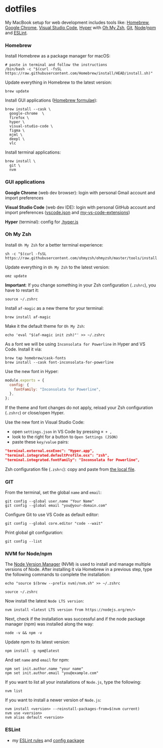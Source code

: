 # dotfiles

My MacBook setup for web development includes tools like: [Homebrew](https://brew.sh), [Google Chrome](https://www.google.com/chrome), [Visual Studio Code](https://code.visualstudio.com), [Hyper](https://hyper.is) with [Oh My Zsh](https://ohmyz.sh), [Git](https://git-scm.com), [Node](https://nodejs.org)/[npm](https://www.npmjs.com) and [ESLint](https://eslint.org).

### Homebrew

Install Homebrew as a package manager for macOS:

```shell
# paste in terminal and follow the instructions
/bin/bash -c "$(curl -fsSL https://raw.githubusercontent.com/Homebrew/install/HEAD/install.sh)"
```

Update everything in Homebrew to the latest version:

```shell
brew update
```

Install GUI applications ([Homebrew formulae](https://formulae.brew.sh)):

```shell
brew install --cask \
  google-chrome  \
  firefox \
  hyper \
  visual-studio-code \
  figma \
  mjml \
  deepl \
  vlc
```

Install terminal applications:

```shell
brew install \
  git \
  nvm
```

### GUI applications

**Google Chrome** (web dev browser): login with personal Gmail account and import preferences

**Visual Studio Code** (web dev IDE): login with personal GitHub account and import preferences ([vscode.json](vscode.json) and [my-vs-code-extensions](my-vs-code-extensions.md))

**Hyper** (terminal): config for [.hyper.js](.hyper.js)

### Oh My Zsh

Install `Oh My Zsh` for a better terminal experience:

```shell
sh -c "$(curl -fsSL https://raw.githubusercontent.com/ohmyzsh/ohmyzsh/master/tools/install.sh)"
```

Update everything in `Oh My Zsh` to the latest version:

```shell
omz update
```

**Important**: If you change something in your Zsh configuration (`.zshrc`), you have to restart it:

```shell
source ~/.zshrc
```

Install `af-magic` as a new theme for your terminal:

```shell
brew install af-magic
```

Make it the default theme for `Oh My Zsh`:

```shell
echo 'eval "$(af-magic init zsh)"' >> ~/.zshrc
```

As a font we will be using `Inconsolata for Powerline` in Hyper and VS Code. Install it via:

```shell
brew tap homebrew/cask-fonts
brew install --cask font-inconsolata-for-powerline
```

Use the new font in Hyper:

```js
module.exports = {
  config: {
    fontFamily: "Inconsolata for Powerline",
  },
};
```

If the theme and font changes do not apply, reload your Zsh configuration (`.zshrc`) or close/open Hyper.

Use the new font in Visual Studio Code:

- open `settings.json` in VS Code by pressing `⌘ + ,`
- look to the right for a button to `Open Settings (JSON)`
- paste these `key/value` pairs:

```json
"terminal.external.osxExec": "Hyper.app",
"terminal.integrated.defaultProfile.osx": "zsh",
"terminal.integrated.fontFamily": "Inconsolata for Powerline",
```

Zsh configuration file (`.zshrc`): copy and paste from [the local file](.zshrc).

### GIT

From the terminal, set the global `name` and `email`:

```shell
git config --global user.name "Your Name"
git config --global email "you@your-domain.com"
```

Configure Git to use VS Code as default editor:

```shell
git config --global core.editor "code --wait"
```

Print global git configuration:

```shell
git config --list
```

### NVM for Node/npm

The [Node Version Manager](https://github.com/nvm-sh/nvm) (NVM) is used to install and manage multiple versions of Node. After installing it via Homebrew in a previous step, type the following commands to complete the installation:

```shell
echo "source $(brew --prefix nvm)/nvm.sh" >> ~/.zshrc

source ~/.zshrc
```

Now install the latest `Node LTS version`:

```shell
nvm install <latest LTS version from https://nodejs.org/en/>
```

Next, check if the installation was successful and if the node package manager (npm) was installed along the way:

```shell
node -v && npm -v
```

Update npm to its latest version:

```shell
npm install -g npm@latest
```

And set `name` and `email` for npm:

```shell
npm set init.author.name "your name"
npm set init.author.email "you@example.com"
```

If you want to list all your installations of `Node.js`, type the following:

```shell
nvm list
```

If you want to install a newer version of `Node.js`:

```shell
nvm install <version> --reinstall-packages-from=$(nvm current)
nvm use <version>
nvm alias default <version>
```

### ESLint

- my [ESLint rules](.eslintrc) and [config package](https://github.com/eneax/eslint-config-eneax)
